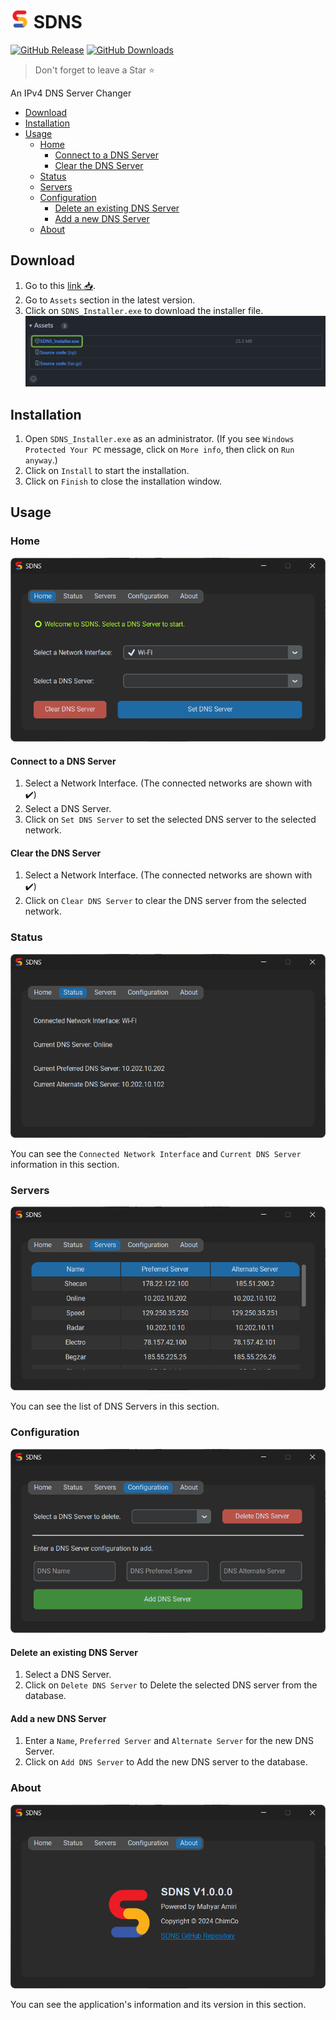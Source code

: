 # <img src="docs/logo.png" height=30> SDNS

[![GitHub Release](https://img.shields.io/github/v/release/mahyar-amiri/SDNS?label=Version)](https://github.com/mahyar-amiri/SDNS/releases)
[![GitHub Downloads](https://img.shields.io/github/downloads/mahyar-amiri/SDNS/total)](https://github.com/mahyar-amiri/SDNS/releases)

> Don't forget to leave a Star ⭐

An IPv4 DNS Server Changer

<!-- TOC -->
* [Download](#download)
* [Installation](#installation)
* [Usage](#usage)
  * [Home](#home)
    * [Connect to a DNS Server](#connect-to-a-dns-server)
    * [Clear the DNS Server](#clear-the-dns-server)
  * [Status](#status)
  * [Servers](#servers)
  * [Configuration](#configuration)
    * [Delete an existing DNS Server](#delete-an-existing-dns-server)
    * [Add a new DNS Server](#add-a-new-dns-server)
  * [About](#about)
<!-- TOC -->

## Download

1. Go to this [link 📥](https://github.com/mahyar-amiri/SDNS/releases).
2. Go to `Assets` section in the latest version.
3. Click on `SDNS_Installer.exe` to download the installer file.
![Download](docs/0.Download.png)

## Installation

1. Open `SDNS_Installer.exe` as an administrator. (If you see `Windows Protected Your PC` message, click on `More info`, then click on `Run anyway`.)
2. Click on `Install` to start the installation.
3. Click on `Finish` to close the installation window.

## Usage

### Home

![Home Section](docs/1.Home.png)

#### Connect to a DNS Server

1. Select a Network Interface. (The connected networks are shown with ✔️)
2. Select a DNS Server.
3. Click on `Set DNS Server` to set the selected DNS server to the selected network.

#### Clear the DNS Server

1. Select a Network Interface. (The connected networks are shown with ✔️)
2. Click on `Clear DNS Server` to clear the DNS server from the selected network.

### Status

![Status Section](docs/2.Status.png)

You can see the `Connected Network Interface` and `Current DNS Server` information in this section.

### Servers

![Servers Section](docs/3.Servers.png)

You can see the list of DNS Servers in this section.

### Configuration

![Configuration Section](docs/4.Configuration.png)

#### Delete an existing DNS Server

1. Select a DNS Server.
2. Click on `Delete DNS Server` to Delete the selected DNS server from the database.

#### Add a new DNS Server

1. Enter a `Name`, `Preferred Server` and `Alternate Server` for the new DNS Server.
2. Click on `Add DNS Server` to Add the new DNS server to the database.

### About

![About Section](docs/5.About.png)

You can see the application's information and its version in this section.
